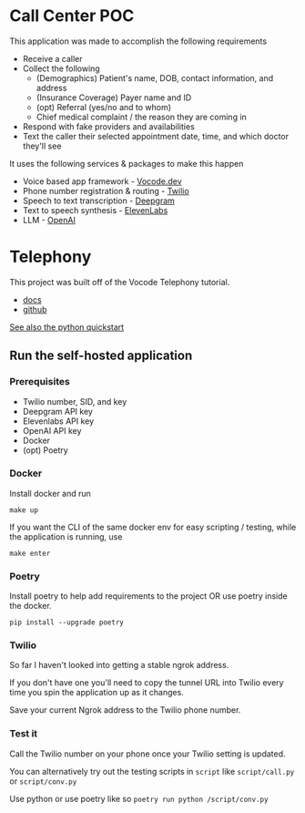 # Call Center POC

This application was made to accomplish the following requirements

- Receive a caller
- Collect the following
    - (Demographics) Patient's name, DOB, contact information, and address
    - (Insurance Coverage) Payer name and ID
    - (opt) Referral (yes/no and to whom)
    - Chief medical complaint / the reason they are coming in
- Respond with fake providers and availabilities
- Text the caller their selected appointment date, time, and which doctor they'll see

It uses the following services & packages to make this happen
- Voice based app framework - [Vocode.dev](https://www.vocode.dev/)
- Phone number registration & routing - [Twilio](https://www.twilio.com/en-us)
- Speech to text transcription - [Deepgram](https://deepgram.com/)
- Text to speech synthesis - [ElevenLabs](https://elevenlabs.io/speech-synthesis)
- LLM - [OpenAI](https://openai.com/)


# Telephony

This project was built off of the Vocode Telephony tutorial.

* [docs](https://docs.vocode.dev/open-source/telephony)
* [github](https://github.com/vocodedev/vocode-python/tree/main/apps/telephony_app)


[See also the python quickstart](https://docs.vocode.dev/open-source/python-quickstart)
  
## Run the self-hosted application

### Prerequisites

* Twilio number, SID, and key 
* Deepgram API key
* Elevenlabs API key
* OpenAI API key
* Docker
* (opt) Poetry

### Docker

Install docker and run

`make up`

If you want the CLI of the same docker env for easy scripting / testing, while the application is running, use

`make enter`

### Poetry

Install poetry to help add requirements to the project OR use poetry inside the docker.

`pip install --upgrade poetry`

### Twilio

So far I haven't looked into getting a stable ngrok address. 

If you don't have one you'll need to copy the tunnel URL into Twilio every time you spin the application up as it changes.

Save your current Ngrok address to the Twilio phone number.

### Test it

Call the Twilio number on your phone once your Twilio setting is updated.

You can alternatively try out the testing scripts in `script` like `script/call.py` or `script/conv.py`

Use python or use poetry like so `poetry run python /script/conv.py`
